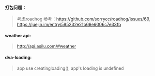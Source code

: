 #### 打包问题：
>考虑roadhog 参考：https://github.com/sorrycc/roadhog/issues/69, https://juejin.im/entry/585232e21b69e6006c7e33fb
#### weather api:
 > http://api.asilu.com/#weather
 #### dva-loading:
 > app use creatingloading(), app's loading is undefined

